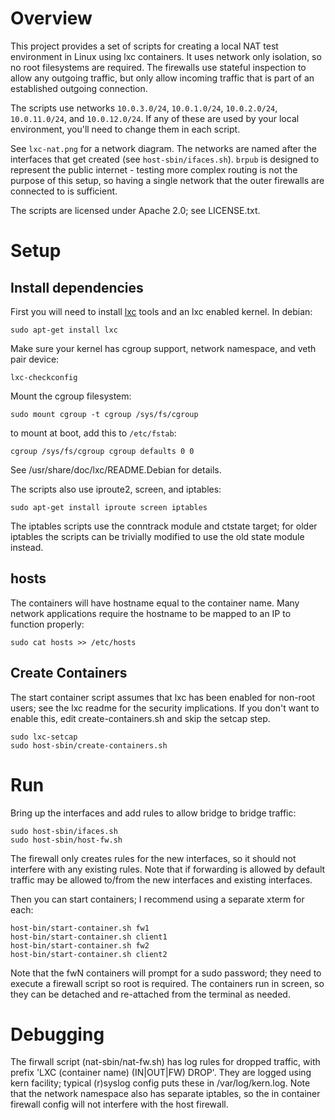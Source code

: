 # Overview #

This project provides a set of scripts for creating a local NAT test
environment in Linux using lxc containers. It uses network only isolation, so
no root filesystems are required. The firewalls use stateful inspection to
allow any outgoing traffic, but only allow incoming traffic that is part
of an established outgoing connection.

The scripts use networks `10.0.3.0/24`, `10.0.1.0/24`, `10.0.2.0/24`,
`10.0.11.0/24`, and `10.0.12.0/24`. If any of these are used by your local
environment, you'll need to change them in each script.

See `lxc-nat.png` for a network diagram. The networks are named after the
interfaces that get created (see `host-sbin/ifaces.sh`). `brpub` is designed to
represent the public internet - testing more complex routing is not the purpose
of this setup, so having a single network that the outer firewalls are
connected to is sufficient.

The scripts are licensed under Apache 2.0; see LICENSE.txt.

# Setup #

## Install dependencies ##

First you will need to install [lxc](http://lxc.sourceforge.net/) tools and an
lxc enabled kernel. In debian:

    sudo apt-get install lxc

Make sure your kernel has cgroup support, network namespace, and veth pair
device:

    lxc-checkconfig

Mount the cgroup filesystem:

    sudo mount cgroup -t cgroup /sys/fs/cgroup

to mount at boot, add this to `/etc/fstab`:

    cgroup /sys/fs/cgroup cgroup defaults 0 0

See /usr/share/doc/lxc/README.Debian for details.

The scripts also use iproute2, screen, and iptables:

    sudo apt-get install iproute screen iptables

The iptables scripts use the conntrack module and ctstate target; for older
iptables the scripts can be trivially modified to use the old state module
instead.

## hosts ##

The containers will have hostname equal to the container name. Many network
applications require the hostname to be mapped to an IP to function properly:

    sudo cat hosts >> /etc/hosts

## Create Containers ##

The start container script assumes that lxc has been enabled for non-root
users; see the lxc readme for the security implications. If you don't want to
enable this, edit create-containers.sh and skip the setcap step.

    sudo lxc-setcap
    sudo host-sbin/create-containers.sh

# Run #

Bring up the interfaces and add rules to allow bridge to bridge traffic:

    sudo host-sbin/ifaces.sh
    sudo host-sbin/host-fw.sh

The firewall only creates rules for the new interfaces, so it should not
interfere with any existing rules. Note that if forwarding is allowed by
default traffic may be allowed to/from the new interfaces and existing
interfaces.

Then you can start containers; I recommend using a separate xterm for each:

    host-bin/start-container.sh fw1
    host-bin/start-container.sh client1
    host-bin/start-container.sh fw2
    host-bin/start-container.sh client2

Note that the fwN containers will prompt for a sudo password; they need to
execute a firewall script so root is required. The containers run in screen, so
they can be detached and re-attached from the terminal as needed.

# Debugging #

The firwall script (nat-sbin/nat-fw.sh) has log rules for dropped traffic, with
prefix 'LXC (container name) (IN|OUT|FW) DROP'. They are logged using kern
facility; typical (r)syslog config puts these in /var/log/kern.log. Note that
the network namespace also has separate iptables, so the in container firewall
config will not interfere with the host firewall.
